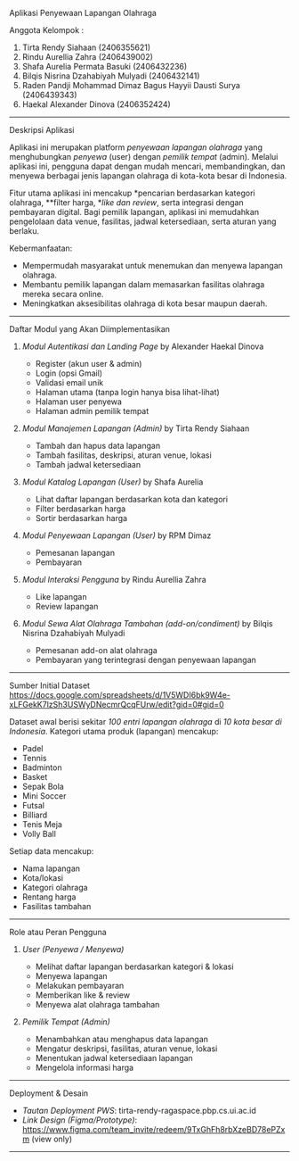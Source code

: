 Aplikasi Penyewaan Lapangan Olahraga

Anggota Kelompok :

1. Tirta Rendy Siahaan (2406355621)
2. Rindu Aurellia Zahra (2406439002)
3. Shafa Aurelia Permata Basuki (2406432236)
4. Bilqis Nisrina Dzahabiyah Mulyadi (2406432141)
5. Raden Pandji Mohammad Dimaz Bagus Hayyii Dausti Surya (2406439343)
6. Haekal Alexander Dinova (2406352424)

---

Deskripsi Aplikasi

Aplikasi ini merupakan platform *penyewaan lapangan olahraga* yang menghubungkan *penyewa* (user) dengan *pemilik tempat* (admin).
Melalui aplikasi ini, pengguna dapat dengan mudah mencari, membandingkan, dan menyewa berbagai jenis lapangan olahraga di kota-kota besar di Indonesia.

Fitur utama aplikasi ini mencakup *pencarian berdasarkan kategori olahraga, **filter harga, **like dan review*, serta integrasi dengan pembayaran digital.
Bagi pemilik lapangan, aplikasi ini memudahkan pengelolaan data venue, fasilitas, jadwal ketersediaan, serta aturan yang berlaku.

Kebermanfaatan:

* Mempermudah masyarakat untuk menemukan dan menyewa lapangan olahraga.
* Membantu pemilik lapangan dalam memasarkan fasilitas olahraga mereka secara online.
* Meningkatkan aksesibilitas olahraga di kota besar maupun daerah.

---

Daftar Modul yang Akan Diimplementasikan

1. *Modul Autentikasi dan Landing Page* by Alexander Haekal Dinova

   * Register (akun user & admin)
   * Login (opsi Gmail)
   * Validasi email unik
   * Halaman utama (tanpa login hanya bisa lihat-lihat)
   * Halaman user penyewa
   * Halaman admin pemilik tempat

2. *Modul Manajemen Lapangan (Admin)* by Tirta Rendy Siahaan

   * Tambah dan hapus data lapangan
   * Tambah fasilitas, deskripsi, aturan venue, lokasi
   * Tambah jadwal ketersediaan

3. *Modul Katalog Lapangan (User)* by Shafa Aurelia

   * Lihat daftar lapangan berdasarkan kota dan kategori
   * Filter berdasarkan harga
   * Sortir berdasarkan harga

4. *Modul Penyewaan Lapangan (User)* by RPM Dimaz

   * Pemesanan lapangan
   * Pembayaran

5. *Modul Interaksi Pengguna* by Rindu Aurellia Zahra

   * Like lapangan
   * Review lapangan
     
6. *Modul Sewa Alat Olahraga Tambahan (add-on/condiment)* by Bilqis Nisrina Dzahabiyah Mulyadi
   * Pemesanan add-on alat olahraga
   * Pembayaran yang terintegrasi dengan penyewaan lapangan

---

Sumber Initial Dataset
https://docs.google.com/spreadsheets/d/1V5WDI6bk9W4e-xLFGekK7lzSh3USWyDNecmrQcqFUrw/edit?gid=0#gid=0 

Dataset awal berisi sekitar *100 entri lapangan olahraga* di *10 kota besar di Indonesia*.
Kategori utama produk (lapangan) mencakup:

* Padel
* Tennis
* Badminton
* Basket
* Sepak Bola
* Mini Soccer
* Futsal
* Billiard
* Tenis Meja
* Volly Ball

Setiap data mencakup:

* Nama lapangan
* Kota/lokasi
* Kategori olahraga
* Rentang harga
* Fasilitas tambahan

---

Role atau Peran Pengguna

1. *User (Penyewa / Menyewa)*

   * Melihat daftar lapangan berdasarkan kategori & lokasi
   * Menyewa lapangan
   * Melakukan pembayaran
   * Memberikan like & review
   * Menyewa alat olahraga tambahan

2. *Pemilik Tempat (Admin)*

   * Menambahkan atau menghapus data lapangan
   * Mengatur deskripsi, fasilitas, aturan venue, lokasi
   * Menentukan jadwal ketersediaan lapangan
   * Mengelola informasi harga

---

Deployment & Desain

* *Tautan Deployment PWS*: tirta-rendy-ragaspace.pbp.cs.ui.ac.id
* *Link Design (Figma/Prototype)*: https://www.figma.com/team_invite/redeem/9TxGhFh8rbXzeBD78ePZxm (view only)

---
